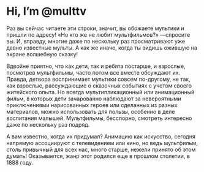<h1>Hi, I’m @multtv</h1>
<p>Раз вы сейчас читаете эти строки, значит, вы обожаете мультики и пришли по адресу! «Но кто же не любит мультфильмов?» —спросите вы. И, вправду, многие даже по нескольку раз просматривают уже давно известные мульты. А как же иначе, когда ты видишь ожившую на экране волшебную сказку! </p><p>Вдвойне приятно, что как дети, так и ребята постарше, и взрослые, посмотрев мультфильмы, часто потом все вместе обсуждают их. Правда, детвора воспринимает мультики совсем по-другому, не так, как взрослые, рассуждающие о сказочных событиях с учетом своего житейского опыта. Но всегда мультипликационный или анимационный фильм, в которых дети зачарованно наблюдают за невероятными приключениями нарисованных героев или сделанных из разных материалов, можно использовать для пользы, особенно в деле воспитания малышей. Мультфильмы, бесспорно, смотреть интересно даже по нескольку раз подряд. </p><p>А вам известно, когда их придумал? Анимацию как искусство, сегодня напрямую ассоциируют с телевидением или кино, но ведь мультфильм, столь привычный для всех нас, много старше, нежели принято об этом думать! Оказывается, жанр этот родился еще в прошлом столетии, в 1888 году.</p>
